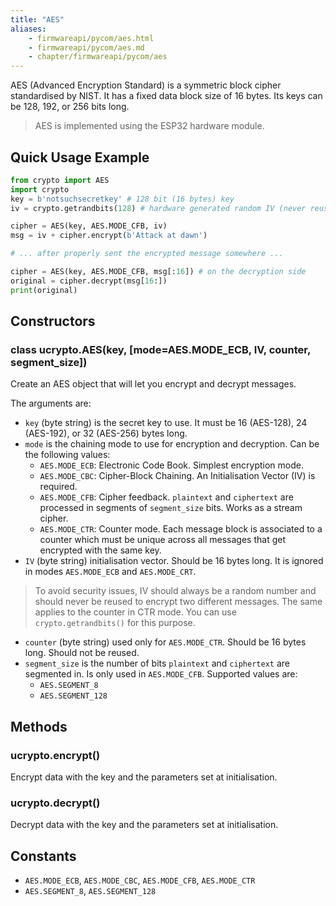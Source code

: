 ```yaml
---
title: "AES"
aliases:
    - firmwareapi/pycom/aes.html
    - firmwareapi/pycom/aes.md
    - chapter/firmwareapi/pycom/aes
---
```


AES (Advanced Encryption Standard) is a symmetric block cipher standardised by NIST. It has a fixed data block size of 16 bytes. Its keys can be 128, 192, or 256 bits long.

>AES is implemented using the ESP32 hardware module.


## Quick Usage Example

```python
from crypto import AES
import crypto
key = b'notsuchsecretkey' # 128 bit (16 bytes) key
iv = crypto.getrandbits(128) # hardware generated random IV (never reuse it)

cipher = AES(key, AES.MODE_CFB, iv)
msg = iv + cipher.encrypt(b'Attack at dawn')

# ... after properly sent the encrypted message somewhere ...

cipher = AES(key, AES.MODE_CFB, msg[:16]) # on the decryption side
original = cipher.decrypt(msg[16:])
print(original)
```

## Constructors

### class ucrypto.AES(key, [mode=AES.MODE_ECB, IV, counter, segment_size])

Create an AES object that will let you encrypt and decrypt messages.

The arguments are:

* `key` (byte string) is the secret key to use. It must be 16 (AES-128), 24 (AES-192), or 32 (AES-256) bytes long.
* `mode` is the chaining mode to use for encryption and decryption. Can be the following values:
    * `AES.MODE_ECB`: Electronic Code Book. Simplest encryption mode.
    * `AES.MODE_CBC`: Cipher-Block Chaining. An Initialisation Vector (IV) is required.
    * `AES.MODE_CFB`: Cipher feedback. `plaintext` and `ciphertext` are processed in segments of `segment_size` bits. Works as a stream cipher.
    * `AES.MODE_CTR`:  Counter mode. Each message block is associated to a counter which must be unique across all messages that get encrypted with the same key.
* `IV` (byte string) initialisation vector. Should be 16 bytes long. It is ignored in modes `AES.MODE_ECB` and `AES.MODE_CRT`.
> To avoid security issues, IV should always be a random number and should never be reused to encrypt two different messages. The same applies to the counter in CTR mode. You can use `crypto.getrandbits()` for this purpose.
* `counter` (byte string) used only for `AES.MODE_CTR`. Should be 16 bytes long. Should not be reused.
* `segment_size` is the number of bits `plaintext` and `ciphertext` are segmented in. Is only used in `AES.MODE_CFB`. Supported values are:
    * `AES.SEGMENT_8`
    * `AES.SEGMENT_128`



## Methods

### ucrypto.encrypt()

Encrypt data with the key and the parameters set at initialisation.

### ucrypto.decrypt()

Decrypt data with the key and the parameters set at initialisation.

## Constants

* `AES.MODE_ECB`, `AES.MODE_CBC`, `AES.MODE_CFB`, `AES.MODE_CTR`
* `AES.SEGMENT_8`, `AES.SEGMENT_128`


